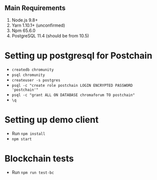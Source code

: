 ## Main Requirements

1. Node.js 9.8+
2. Yarn 1.10.1+ (unconfirmed)
3. Npm 65.6.0
4. PostgreSQL 11.4 (should be from 10.5)

# Setting up postgresql for Postchain
* `createdb chromunity`
* `psql chromunity`
* `createuser -s postgres`
* `psql -c "create role postchain LOGIN ENCRYPTED PASSWORD 'postchain'"`
* `psql -c "grant ALL ON DATABASE chromaforum TO postchain"`
* `\q`

# Setting up demo client
* Run `npm install`
* `npm start`

# Blockchain tests
* Run `npm run test-bc`
